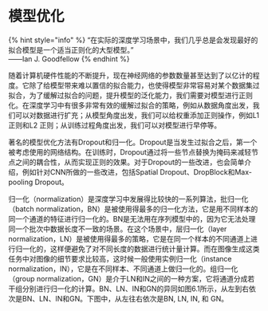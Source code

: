 # 模型优化

{% hint style="info" %}
“在实际的深度学习场景中，我们几乎总是会发现最好的拟合模型是一个适当正则化的大型模型。”\
——Ian J. Goodfellow
{% endhint %}

随着计算机硬件性能的不断提升，现在神经网络的参数数量甚至达到了以亿计的程度。它除了给模型带来难以置信的拟合能力，也使得模型非常容易对某个数据集过拟合，为了缓解过拟合的问题，提升模型的泛化能力，我们需要对模型进行正则化。在深度学习中有很多非常有效的缓解过拟合的策略，例如从数据角度出发，我们可以对数据进行扩充；从模型角度出发，我们可以给权重添加正则操作，例如L1 正则和L2 正则；从训练过程角度出发，我们可以对模型进行早停等。

著名的模型优化方法有Dropout和归一化。Dropout是当发生过拟合之后，第一个被考虑使用的网络结构。在训练时，Dropout通过将一些节点替换为掩码来减轻节点之间的耦合性，从而实现正则的效果。对于Dropout的一些改进，也会简单介绍，例如针对CNN所做的一些改进，包括Spatial Dropout、DropBlock和Max-pooling Dropout。

归一化（normalization）是深度学习中发展得比较快的一系列算法，批归一化（batch normalization，BN）是被使用得最多的归一化方法，它是用不同样本的同一个通道的特征进行归一化的。BN是无法用在序列模型中的，因为它无法处理同一个批次中数据长度不一致的场景。在这个场景中，层归一化（layer normalization，LN）是被使用得最多的策略，它是在同一个样本的不同通道上进行归一化的，这样便避免了对不同长度的数据进行统计量计算。而在图像生成这类任务中对图像的细节要求比较高，这时候一般使用实例归一化（instance normalization，IN），它是在不同样本、不同通道上做归一化的。组归一化（group normalization，GN）是介于LN和IN之间的一种方案，它将通道分成若干组分别进行归一化的计算。BN、LN、IN和GN的异同如图6.1所示，从左到右依次是BN、LN、IN和GN。下图中，从左往右依次是BN, LN, IN, 和 GN。

<figure><img src="../.gitbook/assets/1e3237ebcd0e80ba88a2dd889a39355f.jpg" alt=""><figcaption></figcaption></figure>
